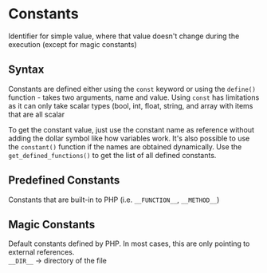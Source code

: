 
# Constants  

Identifier for simple value, where that value doesn't change during the execution (except for magic constants)  

## Syntax  

Constants are defined either using the `const` keyword or using the `define()` function - takes two arguments, name and value. Using `const` has limitations as it can only take scalar types (bool, int, float, string, and array with items that are all scalar  

To get the constant value, just use the constant name as reference without adding the dollar symbol like how variables work. It's also possible to use the `constant()` function if the names are obtained dynamically. Use the `get_defined_functions()` to get the list of all defined constants.  


## Predefined Constants  

Constants that are built-in to PHP (i.e. `__FUNCTION__`, `__METHOD__`)


## Magic Constants  

Default constants defined by PHP. In most cases, this are only pointing to external references.  
`__DIR__` -> directory of the file

